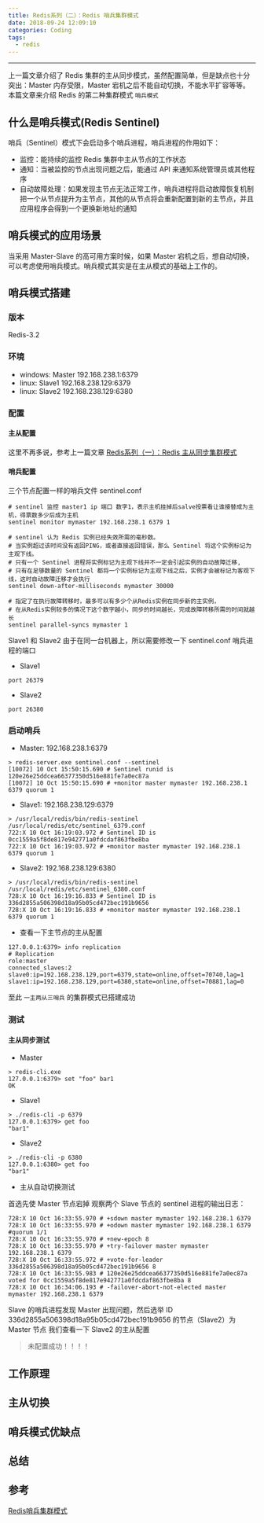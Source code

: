 ```yaml
---
title: Redis系列（二）：Redis 哨兵集群模式
date: 2018-09-24 12:09:10
categories: Coding
tags:
  - redis
---
```

----------------------------------

上一篇文章介绍了 Redis 集群的主从同步模式，虽然配置简单，但是缺点也十分突出：Master 内存受限，Master 宕机之后不能自动切换，不能水平扩容等等。本篇文章来介绍 Redis 的第二种集群模式 `哨兵模式`

## 什么是哨兵模式(Redis Sentinel)
哨兵（Sentinel）模式下会启动多个哨兵进程，哨兵进程的作用如下：
- 监控：能持续的监控 Redis 集群中主从节点的工作状态
- 通知：当被监控的节点出现问题之后，能通过 API 来通知系统管理员或其他程序
- 自动故障处理：如果发现主节点无法正常工作，哨兵进程将启动故障恢复机制把一个从节点提升为主节点，其他的从节点将会重新配置到新的主节点，并且应用程序会得到一个更换新地址的通知

## 哨兵模式的应用场景
当采用 Master-Slave 的高可用方案时候，如果 Master 宕机之后，想自动切换，可以考虑使用哨兵模式。哨兵模式其实是在主从模式的基础上工作的。

## 哨兵模式搭建

### 版本
Redis-3.2

### 环境
- windows: Master 192.168.238.1:6379
- linux: Slave1 192.168.238.129:6379
- linux: Slave2 192.168.238.129:6380

### 配置

#### 主从配置
这里不再多说，参考上一篇文章 [Redis系列（一）：Redis 主从同步集群模式](https://phachon.github.io.com/2018/09/23/Redis_1/)

#### 哨兵配置
三个节点配置一样的哨兵文件 sentinel.conf
```$xslt
# sentinel 监控 master1 ip 端口 数字1，表示主机挂掉后salve投票看让谁接替成为主机，得票数多少后成为主机
sentinel monitor mymaster 192.168.238.1 6379 1

# sentinel 认为 Redis 实例已经失效所需的毫秒数。
# 当实例超过该时间没有返回PING，或者直接返回错误，那么 Sentinel 将这个实例标记为主观下线。
# 只有一个 Sentinel 进程将实例标记为主观下线并不一定会引起实例的自动故障迁移,
# 只有在足够数量的 Sentinel 都将一个实例标记为主观下线之后，实例才会被标记为客观下线，这时自动故障迁移才会执行
sentinel down-after-milliseconds mymaster 30000

# 指定了在执行故障转移时，最多可以有多少个从Redis实例在同步新的主实例，
# 在从Redis实例较多的情况下这个数字越小，同步的时间越长，完成故障转移所需的时间就越长
sentinel parallel-syncs mymaster 1
```

Slave1 和 Slave2 由于在同一台机器上，所以需要修改一下 sentinel.conf 哨兵进程的端口
- Slave1
```$xslt
port 26379
```

- Slave2
```$xslt
port 26380
```

### 启动哨兵

- Master: 192.168.238.1:6379
```$xslt
> redis-server.exe sentinel.conf --sentinel
[10072] 10 Oct 15:50:15.690 # Sentinel runid is 120e26e25ddcea66377350d516e881fe7a0ec87a
[10072] 10 Oct 15:50:15.690 # +monitor master mymaster 192.168.238.1 6379 quorum 1
```

- Slave1: 192.168.238.129:6379
```$xslt
> /usr/local/redis/bin/redis-sentinel /usr/local/redis/etc/sentinel_6379.conf
722:X 10 Oct 16:19:03.972 # Sentinel ID is 0cc1559a5f8de817e942771a0fdcdaf863fbe8ba
722:X 10 Oct 16:19:03.972 # +monitor master mymaster 192.168.238.1 6379 quorum 1
```

- Slave2: 192.168.238.129:6380
```$xslt
> /usr/local/redis/bin/redis-sentinel /usr/local/redis/etc/sentinel_6380.conf
728:X 10 Oct 16:19:16.833 # Sentinel ID is 336d2855a506398d18a95b05cd472bec191b9656
728:X 10 Oct 16:19:16.833 # +monitor master mymaster 192.168.238.1 6379 quorum 1
```

- 查看一下主节点的主从配置
```$xslt
127.0.0.1:6379> info replication
# Replication
role:master
connected_slaves:2
slave0:ip=192.168.238.129,port=6379,state=online,offset=70740,lag=1
slave1:ip=192.168.238.129,port=6380,state=online,offset=70881,lag=0
```

至此 `一主两从三哨兵` 的集群模式已搭建成功

### 测试

#### 主从同步测试
- Master
```$xslt
> redis-cli.exe
127.0.0.1:6379> set "foo" bar1
OK
```
- Slave1
```$xslt
> ./redis-cli -p 6379
127.0.0.1:6379> get foo
"bar1"
```

- Slave2
```$xslt
> ./redis-cli -p 6380
127.0.0.1:6380> get foo
"bar1"
```

- 主从自动切换测试

首选先使 Master 节点宕掉
观察两个 Slave 节点的 sentinel 进程的输出日志：
```$xslt
728:X 10 Oct 16:33:55.970 # +sdown master mymaster 192.168.238.1 6379
728:X 10 Oct 16:33:55.970 # +odown master mymaster 192.168.238.1 6379 #quorum 1/1
728:X 10 Oct 16:33:55.970 # +new-epoch 8
728:X 10 Oct 16:33:55.970 # +try-failover master mymaster 192.168.238.1 6379
728:X 10 Oct 16:33:55.972 # +vote-for-leader 336d2855a506398d18a95b05cd472bec191b9656 8
728:X 10 Oct 16:33:55.983 # 120e26e25ddcea66377350d516e881fe7a0ec87a voted for 0cc1559a5f8de817e942771a0fdcdaf863fbe8ba 8
728:X 10 Oct 16:34:06.193 # -failover-abort-not-elected master mymaster 192.168.238.1 6379
```
Slave 的哨兵进程发现 Master 出现问题，然后选举 ID 336d2855a506398d18a95b05cd472bec191b9656 的节点（Slave2）为 Master 节点
我们查看一下 Slave2 的主从配置

> 未配置成功！！！！

## 工作原理


## 主从切换


## 哨兵模式优缺点

## 总结

## 参考
[Redis哨兵集群模式](https://www.cnblogs.com/PatrickLiu/p/8444546.html)